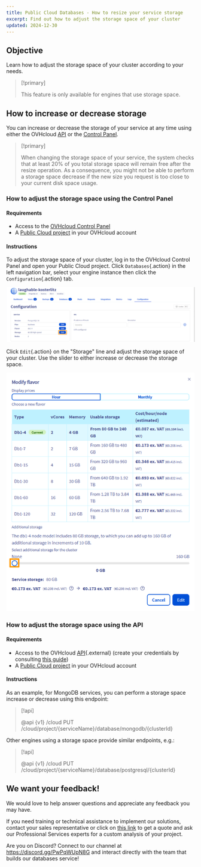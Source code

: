 ```yaml
---
title: Public Cloud Databases - How to resize your service storage
excerpt: Find out how to adjust the storage space of your cluster
updated: 2024-12-30
---
```


## Objective

Learn how to adjust the storage space of your cluster according to your needs.

> [!primary]
>
> This feature is only available for engines that use storage space.

## How to increase or decrease storage

You can increase or decrease the storage of your service at any time using either the OVHcloud [API](/links/api) or the [Control Panel](/links/manager).

> [!primary]
>
> When changing the storage space of your service, the system checks that at least 20% of you total storage space will remain free after the resize operation. As a consequence, you might not be able to perform a storage space decrease if the new size you request is too close to your current disk space usage.

### How to adjust the storage space using the Control Panel

#### Requirements

- Access to the [OVHcloud Control Panel](/links/manager)
- A [Public Cloud project](/links/public-cloud/public-cloud) in your OVHcloud account

#### Instructions

To adjust the storage space of your cluster, log in to the OVHcloud Control Panel and open your Public Cloud project. Click `Databases`{.action} in the left navigation bar, select your engine instance then click the `Configuration`{.action} tab.

![Cluster overview](images/cluster-overview.png)

Click `Edit`{.action} on the "Storage" line and adjust the storage space of your cluster. Use the slider to either increase or decrease the storage space.

![Edit additional storage](images/edit-additional-storage.png)

### How to adjust the storage space using the API

#### Requirements

- Access to the OVHcloud [API](/links/api){.external} (create your credentials by consulting [this guide](/pages/manage_and_operate/api/first-steps))
- A [Public Cloud project](/links/public-cloud/public-cloud) in your OVHcloud account

#### Instructions

As an example, for MongoDB services, you can perform a storage space increase or decrease using this endpoint:

> [!api]
>
> @api {v1} /cloud PUT /cloud/project/{serviceName}/database/mongodb/{clusterId}

Other engines using a storage space provide similar endpoints, e.g.:

> [!api]
>
> @api {v1} /cloud PUT /cloud/project/{serviceName}/database/postgresql/{clusterId}

## We want your feedback!

We would love to help answer questions and appreciate any feedback you may have.

If you need training or technical assistance to implement our solutions, contact your sales representative or click on [this link](/links/professional-services) to get a quote and ask our Professional Services experts for a custom analysis of your project.

Are you on Discord? Connect to our channel at <https://discord.gg/PwPqWUpN8G> and interact directly with the team that builds our databases service!